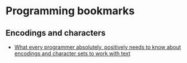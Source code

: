 # Programming bookmarks

## Encodings and characters

* [What every programmer absolutely, positively needs to know about encodings and character sets to work with text](https://kunststube.net/encoding/)